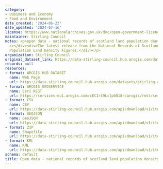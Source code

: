 ```yaml
---
category:
- Business and Economy
- Food and Environment
date_created: '2024-06-23'
date_updated: '2024-07-16'
license: https://www.nationalarchives.gov.uk/doc/open-government-licence/version/3/
maintainer: Stirling Council
notes: <p>open data - national records of scotland land population density mid 2022<div><br
  /></div><div>The latest release from the National Records of Scotland giving Scotland's
  Population Land Density Figures.</div></p>
organization: Stirling Council
original_dataset_link: https://data-stirling-council.hub.arcgis.com/datasets/stirling-council::open-data-national-records-of-scotland-land-population-density-mid-2022
records: null
resources:
- format: ARCGIS HUB DATASET
  name: Web Page
  url: https://data-stirling-council.hub.arcgis.com/datasets/stirling-council::open-data-national-records-of-scotland-land-population-density-mid-2022
- format: ARCGIS GEOSERVICE
  name: Esri REST
  url: https://services-eu1.arcgis.com/cECIr59LclpO818r/arcgis/rest/services/scotland_land_population_densities_mid_2022_spatial/FeatureServer/0
- format: CSV
  name: CSV
  url: https://data-stirling-council.hub.arcgis.com/api/download/v1/items/8834a5094b73496db199dda25a98a959/csv?layers=0
- format: GEOJSON
  name: GeoJSON
  url: https://data-stirling-council.hub.arcgis.com/api/download/v1/items/8834a5094b73496db199dda25a98a959/geojson?layers=0
- format: ZIP
  name: Shapefile
  url: https://data-stirling-council.hub.arcgis.com/api/download/v1/items/8834a5094b73496db199dda25a98a959/shapefile?layers=0
- format: KML
  name: KML
  url: https://data-stirling-council.hub.arcgis.com/api/download/v1/items/8834a5094b73496db199dda25a98a959/kml?layers=0
schema: default
title: Open data - national records of scotland land population density mid 2022
---
```

